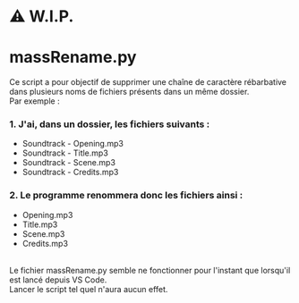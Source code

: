 # ⚠️ W.I.P.
# massRename.py
Ce script a pour objectif de supprimer une chaîne de caractère rébarbative dans plusieurs noms de fichiers présents dans un même dossier.<br>
Par exemple :

### 1. J'ai, dans un dossier, les fichiers suivants :
- Soundtrack - Opening.mp3
- Soundtrack - Title.mp3
- Soundtrack - Scene.mp3
- Soundtrack - Credits.mp3

### 2. Le programme renommera donc les fichiers ainsi :
- Opening.mp3
- Title.mp3
- Scene.mp3
- Credits.mp3
<br>
Le fichier massRename.py semble ne fonctionner pour l'instant que lorsqu'il est lancé depuis VS Code.<br>
Lancer le script tel quel n'aura aucun effet.
